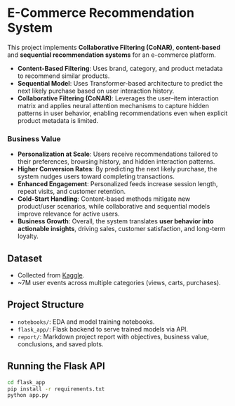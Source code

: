 # E-Commerce Recommendation System  

This project implements **Collaborative Filtering (CoNAR)**, **content-based** and **sequential recommendation systems** for an e-commerce platform.  

- **Content-Based Filtering**: Uses brand, category, and product metadata to recommend similar products.  
- **Sequential Model**: Uses Transformer-based architecture to predict the next likely purchase based on user interaction history.
- **Collaborative Filtering (CoNAR)**: Leverages the user–item interaction matrix and applies neural attention mechanisms to capture hidden patterns in user behavior, enabling recommendations even when explicit product metadata is limited.

### Business Value  

- **Personalization at Scale**: Users receive recommendations tailored to their preferences, browsing history, and hidden interaction patterns.  
- **Higher Conversion Rates**: By predicting the next likely purchase, the system nudges users toward completing transactions.  
- **Enhanced Engagement**: Personalized feeds increase session length, repeat visits, and customer retention.  
- **Cold-Start Handling**: Content-based methods mitigate new product/user scenarios, while collaborative and sequential models improve relevance for active users.  
- **Business Growth**: Overall, the system translates **user behavior into actionable insights**, driving sales, customer satisfaction, and long-term loyalty.  


## Dataset  
- Collected from [Kaggle](https://www.kaggle.com/datasets/mkechinov/ecommerce-behavior-data-from-multi-category-store).  
- ~7M user events across multiple categories (views, carts, purchases).  

## Project Structure  
- `notebooks/`: EDA and model training notebooks.  
- `flask_app/`: Flask backend to serve trained models via API.  
- `report/`: Markdown project report with objectives, business value, conclusions, and saved plots.  

## Running the Flask API  
```bash
cd flask_app
pip install -r requirements.txt
python app.py


